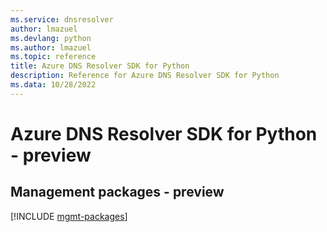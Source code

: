 ```yaml
---
ms.service: dnsresolver
author: lmazuel
ms.devlang: python
ms.author: lmazuel
ms.topic: reference
title: Azure DNS Resolver SDK for Python
description: Reference for Azure DNS Resolver SDK for Python
ms.data: 10/28/2022
---
```

# Azure DNS Resolver SDK for Python - preview

## Management packages - preview
[!INCLUDE [mgmt-packages](dns-resolver-mgmt-index.md)]